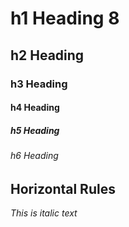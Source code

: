 
# h1 Heading 8
## h2 Heading
### h3 Heading
#### h4 Heading
##### h5 Heading
###### h6 Heading

## Horizontal Rules

*This is italic text*